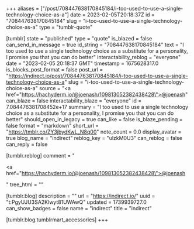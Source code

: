 +++
aliases = ["/post/708447638170845184/i-too-used-to-use-a-single-technology-choice-as-a"]
date = 2023-02-05T20:18:37Z
id = "708447638170845184"
slug = "i-too-used-to-use-a-single-technology-choice-as-a"
type = "tumblr-quote"

[tumblr]
state = "published"
type = "quote"
is_blazed = false
can_send_in_message = true
id_string = "708447638170845184"
text = "I too used to use a single technology choice as a substitute for a personality, I promise you that you can do better"
interactability_reblog = "everyone"
date = "2023-02-05 20:18:37 GMT"
timestamp = 1675628317.0
is_blocks_post_format = false
post_url = "https://indirect.io/post/708447638170845184/i-too-used-to-use-a-single-technology-choice-as-a"
slug = "i-too-used-to-use-a-single-technology-choice-as-a"
source = "<a href=\"https://hachyderm.io/@joenash/109813052382438428\">@joenash</a>"
can_blaze = false
interactability_blaze = "everyone"
id = 7.084476381708452e+17
summary = "I too used to use a single technology choice as a substitute for a personality, I promise you that you can do better"
should_open_in_legacy = true
can_like = false
is_blaze_pending = false
format = "markdown"
short_url = "https://tmblr.co/ZY3jbydKwL_N8q00"
note_count = 0.0
display_avatar = true
blog_name = "indirect"
reblog_key = "ulzkM0U3"
can_reblog = false
can_reply = false

[tumblr.reblog]
comment = "<p><a href=\"https://hachyderm.io/@joenash/109813052382438428\">@joenash</a></p>"
tree_html = ""

[tumblr.blog]
description = ""
url = "https://indirect.io/"
uuid = "t:PgyUJU3SA2Klwyt81UWAwQ"
updated = 1739939727.0
can_show_badges = false
name = "indirect"
title = "indirect"

[tumblr.blog.tumblrmart_accessories]
+++
